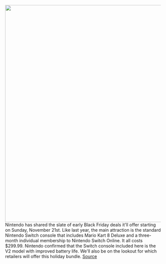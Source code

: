 <img src='https://cdn.vox-cdn.com/thumbor/5Zk-jZO-Y0ji3j6eTKXVHkD3p8w=/0x0:2040x1360/1200x800/filters:focal(857x517:1183x843)/cdn.vox-cdn.com/uploads/chorus_image/image/70111480/jbareham_180301_2346_nintendo_switch_0014.0.jpg' width='700px' /><br/>
Nintendo has shared the slate of early Black Friday deals it'll offer starting on Sunday, November 21st. Like last year, the main attraction is the standard Nintendo Switch console that includes Mario Kart 8 Deluxe and a three-month individual membership to Nintendo Switch Online. It all costs $299.99. Nintendo confirmed that the Switch console included here is the V2 model with improved battery life. We'll also be on the lookout for which retailers will offer this holiday bundle.
<a href='https://www.theverge.com/2021/11/8/22769909/nintendo-black-friday-deals-2021-switch-ring-fit-adventure-mario-kart-console-sale'> Source <a/>